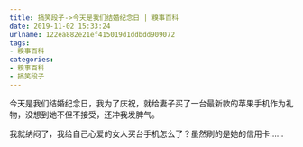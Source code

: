 ```yaml
---
title: 搞笑段子->今天是我们结婚纪念日 | 糗事百科
date: 2019-11-02 15:33:24
urlname: 122ea882e21ef415019d1ddbdd909072
tags: 
- 糗事百科
categories:
- 糗事百科
- 搞笑段子
---
```

今天是我们结婚纪念日，我为了庆祝，就给妻子买了一台最新款的苹果手机作为礼物，没想到她不但不接受，还冲我发脾气。

我就纳闷了，我给自己心爱的女人买台手机怎么了？虽然刷的是她的信用卡……



